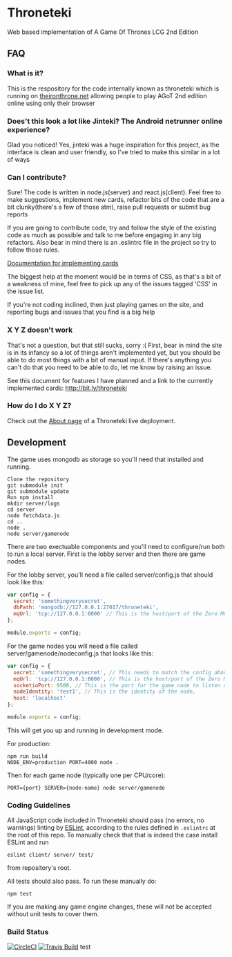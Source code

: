 # Throneteki

Web based implementation of A Game Of Thrones LCG 2nd Edition

## FAQ

### What is it?

This is the respository for the code internally known as throneteki which is running on [theironthrone.net](https://theironthrone.net/) allowing people to play AGoT 2nd edition online using only their browser

### Does't this look a lot like Jinteki? The Android netrunner online experience?

Glad you noticed!  Yes, jinteki was a huge inspiration for this project, as the interface is clean and user friendly, so I've tried to make this similar in a lot of ways

### Can I contribute?

Sure!  The code is written in node.js(server) and react.js(client).  Feel free to make suggestions, implement new cards, refactor bits of the code that are a bit clunky(there's a few of those atm), raise pull requests or submit bug reports

If you are going to contribute code, try and follow the style of the existing code as much as possible and talk to me before engaging in any big refactors.  Also bear in mind there is an .eslintrc file in the project so try to follow those rules.

[Documentation for implementing cards](https://github.com/cryogen/throneteki/blob/master/docs/implementing-cards.md)

The biggest help at the moment would be in terms of CSS, as that's a bit of a weakness of mine, feel free to pick up any of the issues tagged 'CSS' in the issue list.

If you're not coding inclined, then just playing games on the site, and reporting bugs and issues that you find is a big help

### X Y Z doesn't work
That's not a question, but that still sucks, sorry :(  First, bear in mind the site is in its infancy so a lot of things aren't implemented yet, but you should be able to do most things with a bit of manual input.  If there's anything you can't do that you need to be able to do, let me know by raising an issue.

See this document for features I have planned and a link to the currently implemented cards:  http://bit.ly/throneteki

### How do I do X Y Z?

Check out the [About page](https://theironthrone.net/about) of a Throneteki live deployment.

## Development

The game uses mongodb as storage so you'll need that installed and running.

```
Clone the repository
git submodule init
git submodule update
Run npm install
mkdir server/logs
cd server
node fetchdata.js
cd ..
node .
node server/gamenode
```

There are two exectuable components and you'll need to configure/run both to run a local server.  First is the lobby server and then there are game nodes.

For the lobby server, you'll need a file called server/config.js that should look like this:
```javascript
var config = {
  secret: 'somethingverysecret',
  dbPath: 'mongodb://127.0.0.1:27017/throneteki',
  mqUrl: 'tcp://127.0.0.1:6000' // This is the host/port of the Zero MQ server which does the node load balancing
};

module.exports = config;
```

For the game nodes you will need a file called server/gamenode/nodeconfig.js that looks like this:

```javascript
var config = {
  secret: 'somethingverysecret', // This needs to match the config above
  mqUrl: 'tcp://127.0.0.1:6000', // This is the host/port of the Zero MQ server which does the node load balancing and needs to match the config above
  socketioPort: 9500, // This is the port for the game node to listen on
  nodeIdentity: 'test1', // This is the identity of the node,
  host: 'localhost'
};

module.exports = config;
```

This will get you up and running in development mode.

For production:

```
npm run build
NODE_ENV=production PORT=4000 node .
```

Then for each game node (typically one per CPU/core):

```
PORT={port} SERVER={node-name} node server/gamenode
```

### Coding Guidelines

All JavaScript code included in Throneteki should pass (no errors, no warnings)
linting by [ESLint](http://eslint.org/), according to the rules defined in
`.eslintrc` at the root of this repo. To manually check that that is indeed the
case install ESLint and run

```
eslint client/ server/ test/
```

from repository's root.

All tests should also pass.  To run these manually do:

```
npm test
```

If you are making any game engine changes, these will not be accepted without unit tests to cover them.

### Build Status

[![CircleCI](https://circleci.com/gh/cryogen/throneteki.svg?style=svg)](https://circleci.com/gh/cryogen/throneteki)
[![Travis Build](https://travis-ci.org/cryogen/throneteki.svg?branch=master)](https://travis-ci.org/cryogen/throneteki)
test